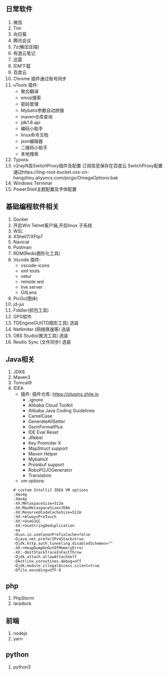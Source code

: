 ## 日常软件
1. 微信
2. Tim
3. 向日葵
4. 腾讯会议
5. 7z(解压压缩)
6. 有道云笔记
7. 迅雷
8. IDM下载
9. 百度云
10. Chrome
   插件通过账号同步
11. uTools
    插件:
    * 聚合翻译
    * emoji搜索
    * 密码管理
    * Mybatis参数自动拼接
    * maven仓库查询
    * jdk1.8 api
    * 编码小助手
    * linux命令文档
    * json编辑器
    * 二维码小助手
    * 本地搜索
12. Typora
13. v2rayN及SwitchProxy插件及配置
   订阅信息保存在百度云
   SwitchProxy配置通过https://ling-root-bucket.oss-cn-hangzhou.aliyuncs.com/picgo/OmegaOptions.bak
14. Windows Terminal
15. PowerShell主题配置及字体配置
## 基础编程软件相关
1. Docker
2. 开启Win Telnet客户端,开启linux 子系统
3. WSL
4. XShell7/XFtp7
5. Navicat
6. Postman
7. RDM(Redis图形化工具)
8. Vscode
   插件:
   * vscode-icons
   * xml tools
   * vetur
   * remote wsl
   * live server
   * GitLens
9.  PicGo(图床)
10. jd-jui
11. Fiddler(抓包工具)
12. GPG软件
13. TDEngineGUI(TD图形工具) 选装
14. Netlimiter (网络限速等) 选装 
15. OBS Studio(推流工具) 选装
16. Resilio Sync (文件同步) 选装

## Java相关
1. JDK8
2. Maven3
3. Tomcat9
4. IDEA
   * 插件:
     插件仓库: https://plugins.zhile.io
     * .ignore
     * Alibaba Cloud Toolkit
     * Alibaba Java Coding Guidelines
     * CamelCase
     * GenerateAllSetter
     * GsonFormatPlus
     * IDE Eval Reset
     * JRebel
     * Key Promoter X
     * MapStruct support
     * Maven Helper
     * MybatisX
     * Protobuf support
     * RoboPOJOGenerator
     * Translation
   * vm options
   ```
   # custom IntelliJ IDEA VM options
   -Xms4g
   -Xmx4g
   -XX:MetaspaceSize=512m
   -XX:MaxMetaspaceSize=768m
   -XX:ReservedCodeCacheSize=512m
   -XX:+AlwaysPreTouch
   -XX:+UseG1GC
   -XX:+UseStringDeduplication
   -ea
   -Dsun.io.useCanonPrefixCache=false
   -Djava.net.preferIPv4Stack=true
   -Djdk.http.auth.tunneling.disabledSchemes=""
   -XX:+HeapDumpOnOutOfMemoryError
   -XX:-OmitStackTraceInFastThrow
   -Djdk.attach.allowAttachSelf
   -Dkotlinx.coroutines.debug=off
   -Djdk.module.illegalAccess.silent=true
   -Dfile.encoding=UTF-8
   ```

## php
1. PhpStorm
2. laradock
## 前端
1. nodejs
2. yarn
## python
1. python3